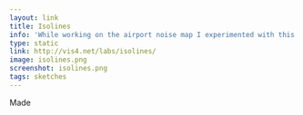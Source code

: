 ```yaml
---
layout: link
title: Isolines
info: 'While working on the airport noise map I experimented with this simple isoline algorithm'
type: static
link: http://vis4.net/labs/isolines/
image: isolines.png
screenshot: isolines.png
tags: sketches
---
```


Made
